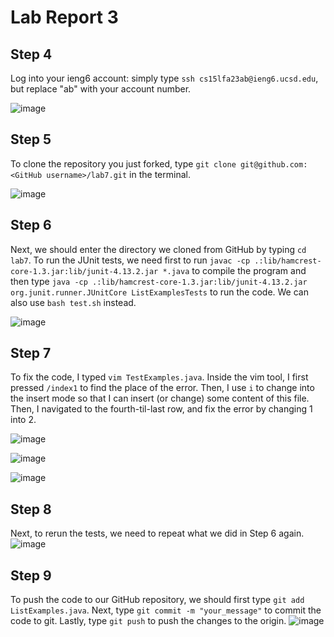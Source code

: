 # Lab Report 3

## Step 4
Log into your ieng6 account: simply type `ssh cs15lfa23ab@ieng6.ucsd.edu`, but replace "ab" with your account number.

![image](https://github.com/Angelinaaaaaaaaaaaa/cse15l-lab-reports/assets/115201846/bacbfc97-0a4a-4dc7-b7bb-8644ccdee9ab)


## Step 5
To clone the repository you just forked, type `git clone git@github.com:<GitHub username>/lab7.git` in the terminal.

![image](https://github.com/Angelinaaaaaaaaaaaa/cse15l-lab-reports/assets/115201846/92bda6c6-1a2a-49d6-ae83-9318de7468e9)


## Step 6
Next, we should enter the directory we cloned from GitHub by typing `cd lab7`. To run the JUnit tests, we need first to run `javac -cp .:lib/hamcrest-core-1.3.jar:lib/junit-4.13.2.jar *.java` to compile the program and then type `java -cp .:lib/hamcrest-core-1.3.jar:lib/junit-4.13.2.jar org.junit.runner.JUnitCore ListExamplesTests` to run the code.
We can also use `bash test.sh` instead.

![image](https://github.com/Angelinaaaaaaaaaaaa/cse15l-lab-reports/assets/115201846/ddd755fb-1017-4817-8b77-2cc143585d3a)


## Step 7

To fix the code, I typed `vim TestExamples.java`. Inside the vim tool, I first pressed `/index1` to find the place of the error. Then, I use `i` to change into the insert mode so that I can insert (or change) some content of this file. Then, I navigated to the fourth-til-last row, and fix the error by changing 1 into 2.

![image](https://github.com/Angelinaaaaaaaaaaaa/cse15l-lab-reports/assets/115201846/6a93527d-2f3a-4590-9340-92d70001c9e0)

![image](https://github.com/Angelinaaaaaaaaaaaa/cse15l-lab-reports/assets/115201846/f88bcda8-6891-4361-9569-e5655bccf986)

![image](https://github.com/Angelinaaaaaaaaaaaa/cse15l-lab-reports/assets/115201846/725f8e2e-9d92-4093-828b-bafaad440d28)


## Step 8
Next, to rerun the tests, we need to repeat what we did in Step 6 again.
![image](https://github.com/Angelinaaaaaaaaaaaa/cse15l-lab-reports/assets/115201846/ae3da54b-1b79-4d76-8518-aab6d6e16b9e)


## Step 9
To push the code to our GitHub repository, we should first type `git add ListExamples.java`. Next, type `git commit -m "your_message"` to commit the code to git. Lastly, type `git push` to push the changes to the origin. 
![image](https://github.com/Angelinaaaaaaaaaaaa/cse15l-lab-reports/assets/115201846/d6fe766b-234c-486b-bd53-ad1acd714441)

